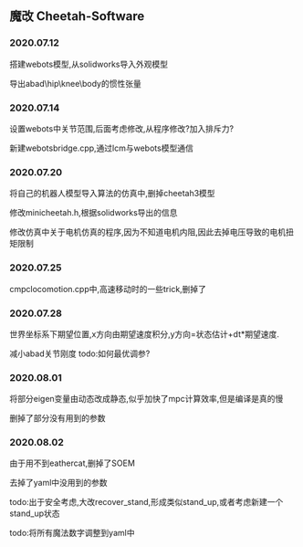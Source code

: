 ## 魔改 Cheetah-Software
### 2020.07.12
搭建webots模型,从solidworks导入外观模型

导出abad\hip\knee\body的惯性张量
### 2020.07.14
设置webots中关节范围,后面考虑修改,从程序修改?加入排斥力?

新建webotsbridge.cpp,通过lcm与webots模型通信
### 2020.07.20
将自己的机器人模型导入算法的仿真中,删掉cheetah3模型

修改minicheetah.h,根据solidworks导出的信息

修改仿真中关于电机仿真的程序,因为不知道电机内阻,因此去掉电压导致的电机扭矩限制
### 2020.07.25
cmpclocomotion.cpp中,高速移动时的一些trick,删掉了
### 2020.07.28
世界坐标系下期望位置,x方向由期望速度积分,y方向=状态估计+dt*期望速度.

减小abad关节刚度
todo:如何最优调参?
### 2020.08.01
将部分eigen变量由动态改成静态,似乎加快了mpc计算效率,但是编译是真的慢

删掉了部分没有用到的参数
### 2020.08.02
由于用不到eathercat,删掉了SOEM

去掉了yaml中没用到的参数

todo:出于安全考虑,大改recover_stand,形成类似stand_up,或者考虑新建一个stand_up状态

todo:将所有魔法数字调整到yaml中
